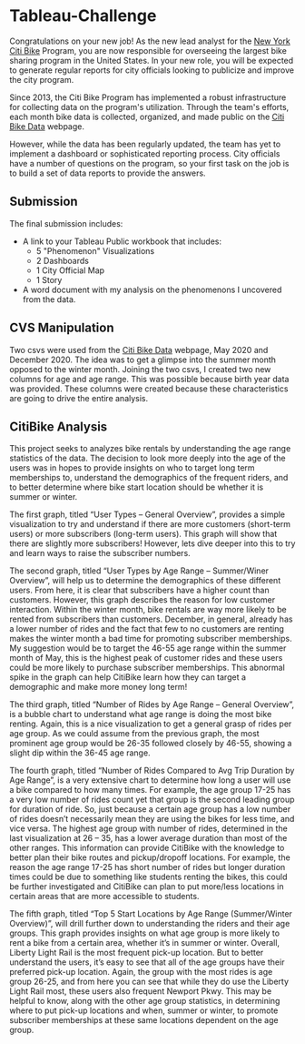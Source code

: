 # Tableau-Challenge
 
 Congratulations on your new job! As the new lead analyst for the [New York Citi Bike](https://en.wikipedia.org/wiki/Citi_Bike) Program, you are now responsible for overseeing the largest bike sharing program in the United States. In your new role, you will be expected to generate regular reports for city officials looking to publicize and improve the city program.

 Since 2013, the Citi Bike Program has implemented a robust infrastructure for collecting data on the program's utilization. Through the team's efforts, each month bike data is collected, organized, and made public on the [Citi Bike Data](https://www.citibikenyc.com/system-data) webpage.

 However, while the data has been regularly updated, the team has yet to implement a dashboard or sophisticated reporting process. City officials have a number of questions on the program, so your first task on the job is to build a set of data reports to provide the answers.


## Submission 

The final submission includes:

* A link to your Tableau Public workbook that includes: 
  * 5 "Phenomenon" Visualizations 
  * 2 Dashboards
  * 1 City Official Map
  * 1 Story 
* A word document with my analysis on the phenomenons I uncovered from the data.



## CVS Manipulation

Two csvs were used from the [Citi Bike Data](https://www.citibikenyc.com/system-data) webpage, May 2020 and December 2020. The idea was to get a glimpse into the summer month opposed to the winter month. Joining the two csvs, I created two new columns for age and age range. This was possible because birth year data was provided. These columns were created because these characteristics are going to drive the entire analysis. 


## CitiBike Analysis

This project seeks to analyzes bike rentals by understanding the age range statistics of the data. The decision to look more deeply into the age of the users was in hopes to provide insights on who to target long term memberships to, understand the demographics of the frequent riders, and to better determine where bike start location should be whether it is summer or winter. 

The first graph, titled “User Types – General Overview”, provides a simple visualization to try and understand if there are more customers (short-term users) or more subscribers (long-term users). This graph will show that there are slightly more subscribers! However, lets dive deeper into this to try and learn ways to raise the subscriber numbers. 

The second graph, titled “User Types by Age Range – Summer/Winer Overview”, will help us to determine the demographics of these different users. From here, it is clear that subscribers have a higher count than customers. However, this graph describes the reason for low customer interaction. Within the winter month, bike rentals are way more likely to be rented from subscribers than customers. December, in general, already has a lower number of rides and the fact that few to no customers are renting makes the winter month a bad time for promoting subscriber memberships. My suggestion would be to target the 46-55 age range within the summer month of May, this is the highest peak of customer rides and these users could be more likely to purchase subscriber memberships. This abnormal spike in the graph can help CitiBike learn how they can target a demographic and make more money long term! 

The third graph, titled “Number of Rides by Age Range – General Overview”, is a bubble chart to understand what age range is doing the most bike renting. Again, this is a nice visualization to get a general grasp of rides per age group. As we could assume from the previous graph, the most prominent age group would be 26-35 followed closely by 46-55, showing a slight dip within the 36-45 age range. 

The fourth graph, titled “Number of Rides Compared to Avg Trip Duration by Age Range”, is a very extensive chart to determine how long a user will use a bike compared to how many times. For example, the age group 17-25 has a very low number of rides count yet that group is the second leading group for duration of ride. So, just because a certain age group has a low number of rides doesn’t necessarily mean they are using the bikes for less time, and vice versa. The highest age group with number of rides, determined in the last visualization at 26 – 35, has a lower average duration than most of the other ranges. This information can provide CitiBike with the knowledge to better plan their bike routes and pickup/dropoff locations. For example, the reason the age range 17-25 has short number of rides but longer duration times could be due to something like students renting the bikes, this could be further investigated and CitiBike can plan to put more/less locations in certain areas that are more accessible to students.  

The fifth graph, titled “Top 5 Start Locations by Age Range (Summer/Winter Overview)”, will drill further down to understanding the riders and their age groups. This graph provides insights on what age group is more likely to rent a bike from a certain area, whether it’s in summer or winter. Overall, Liberty Light Rail is the most frequent pick-up location. But to better understand the users, it’s easy to see that all of the age groups have their preferred pick-up location. Again, the group with the most rides is age group 26-25, and from here you can see that while they do use the Liberty Light Rail most, these users also frequent Newport Pkwy. This may be helpful to know, along with the other age group statistics, in determining where to put pick-up locations and when, summer or winter, to promote subscriber memberships at these same locations dependent on the age group. 

